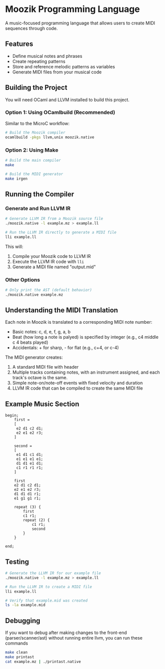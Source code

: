 # Moozik Programming Language

A music-focused programming language that allows users to create MIDI sequences through code.

## Features

- Define musical notes and phrases
- Create repeating patterns
- Store and reference melodic patterns as variables
- Generate MIDI files from your musical code

## Building the Project

You will need OCaml and LLVM installed to build this project.

### Option 1: Using OCamlbuild (Recommended)

Similar to the MicroC workflow:

```bash
# Build the Moozik compiler
ocamlbuild -pkgs llvm,unix moozik.native
```

### Option 2: Using Make

```bash
# Build the main compiler
make

# Build the MIDI generator
make irgen
```

## Running the Compiler

### Generate and Run LLVM IR

```bash
# Generate LLVM IR from a Moozik source file
./moozik.native -l example.mz > example.ll

# Run the LLVM IR directly to generate a MIDI file
lli example.ll
```

This will:
1. Compile your Moozik code to LLVM IR
2. Execute the LLVM IR code with `lli`
3. Generate a MIDI file named "output.mid"

### Other Options

```bash
# Only print the AST (default behavior)
./moozik.native example.mz
```

## Understanding the MIDI Translation

Each note in Moozik is translated to a corresponding MIDI note number:
- Basic notes: c, d, e, f, g, a, b
- Beat (how long a note is palyed) is specified by integer  (e.g., c4 middle c 4 beats played)
- Accidentals: + for sharp, - for flat (e.g., c+4, or c-4)

The MIDI generator creates:
1. A standard MIDI file with header
2. Multiple tracks containing notes, with an instrument assigned, and each track's octave is the same.
3. Simple note-on/note-off events with fixed velocity and duration
4. LLVM IR code that can be compiled to create the same MIDI file

## Example Music Section

```
begin; 
	first = 
	[
	 e2 d1 c2 d1;
  	 e2 e1 e2 r3;
	]
	
	second = 
	[
	 e1 d1 c1 d1;
  	 e1 e1 e1 e1;
  	 d1 d1 e1 d1;
  	 c1 r1 r1 r1;
	]

	first
	e2 d1 c2 d1;
	e2 e1 e2 r3;
	d1 d1 d1 r1;
	e1 g1 g1 r1;

	repeat (3) {
		first
		c1 r1;
		repeat (2) {
			c1 r1;
			second
		}
	}

end;
```

## Testing

```bash
# Generate the LLVM IR for our example file
./moozik.native -l example.mz > example.ll

# Run the LLVM IR to create a MIDI file
lli example.ll

# Verify that example.mid was created
ls -la example.mid
```
## Debugging
If you want to debug after making changes to the front-end (parser/scanner/ast) 
without running entire llvm, you can run these commands
```bash
make clean
make printast
cat example.mz | ./printast.native
```


